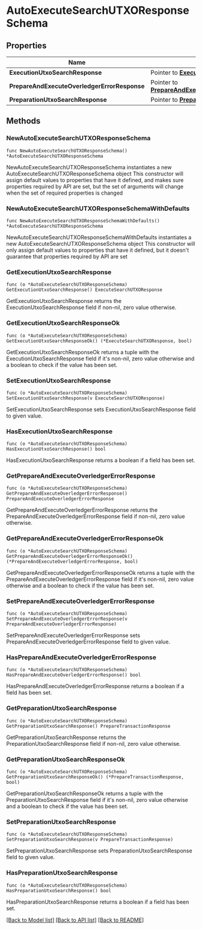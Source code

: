 # AutoExecuteSearchUTXOResponseSchema

## Properties

Name | Type | Description | Notes
------------ | ------------- | ------------- | -------------
**ExecutionUtxoSearchResponse** | Pointer to [**ExecuteSearchUTXOResponse**](ExecuteSearchUTXOResponse.md) |  | [optional] 
**PrepareAndExecuteOverledgerErrorResponse** | Pointer to [**PrepareAndExecuteOverledgerErrorResponse**](PrepareAndExecuteOverledgerErrorResponse.md) |  | [optional] 
**PreparationUtxoSearchResponse** | Pointer to [**PrepareTransactionResponse**](PrepareTransactionResponse.md) |  | [optional] 

## Methods

### NewAutoExecuteSearchUTXOResponseSchema

`func NewAutoExecuteSearchUTXOResponseSchema() *AutoExecuteSearchUTXOResponseSchema`

NewAutoExecuteSearchUTXOResponseSchema instantiates a new AutoExecuteSearchUTXOResponseSchema object
This constructor will assign default values to properties that have it defined,
and makes sure properties required by API are set, but the set of arguments
will change when the set of required properties is changed

### NewAutoExecuteSearchUTXOResponseSchemaWithDefaults

`func NewAutoExecuteSearchUTXOResponseSchemaWithDefaults() *AutoExecuteSearchUTXOResponseSchema`

NewAutoExecuteSearchUTXOResponseSchemaWithDefaults instantiates a new AutoExecuteSearchUTXOResponseSchema object
This constructor will only assign default values to properties that have it defined,
but it doesn't guarantee that properties required by API are set

### GetExecutionUtxoSearchResponse

`func (o *AutoExecuteSearchUTXOResponseSchema) GetExecutionUtxoSearchResponse() ExecuteSearchUTXOResponse`

GetExecutionUtxoSearchResponse returns the ExecutionUtxoSearchResponse field if non-nil, zero value otherwise.

### GetExecutionUtxoSearchResponseOk

`func (o *AutoExecuteSearchUTXOResponseSchema) GetExecutionUtxoSearchResponseOk() (*ExecuteSearchUTXOResponse, bool)`

GetExecutionUtxoSearchResponseOk returns a tuple with the ExecutionUtxoSearchResponse field if it's non-nil, zero value otherwise
and a boolean to check if the value has been set.

### SetExecutionUtxoSearchResponse

`func (o *AutoExecuteSearchUTXOResponseSchema) SetExecutionUtxoSearchResponse(v ExecuteSearchUTXOResponse)`

SetExecutionUtxoSearchResponse sets ExecutionUtxoSearchResponse field to given value.

### HasExecutionUtxoSearchResponse

`func (o *AutoExecuteSearchUTXOResponseSchema) HasExecutionUtxoSearchResponse() bool`

HasExecutionUtxoSearchResponse returns a boolean if a field has been set.

### GetPrepareAndExecuteOverledgerErrorResponse

`func (o *AutoExecuteSearchUTXOResponseSchema) GetPrepareAndExecuteOverledgerErrorResponse() PrepareAndExecuteOverledgerErrorResponse`

GetPrepareAndExecuteOverledgerErrorResponse returns the PrepareAndExecuteOverledgerErrorResponse field if non-nil, zero value otherwise.

### GetPrepareAndExecuteOverledgerErrorResponseOk

`func (o *AutoExecuteSearchUTXOResponseSchema) GetPrepareAndExecuteOverledgerErrorResponseOk() (*PrepareAndExecuteOverledgerErrorResponse, bool)`

GetPrepareAndExecuteOverledgerErrorResponseOk returns a tuple with the PrepareAndExecuteOverledgerErrorResponse field if it's non-nil, zero value otherwise
and a boolean to check if the value has been set.

### SetPrepareAndExecuteOverledgerErrorResponse

`func (o *AutoExecuteSearchUTXOResponseSchema) SetPrepareAndExecuteOverledgerErrorResponse(v PrepareAndExecuteOverledgerErrorResponse)`

SetPrepareAndExecuteOverledgerErrorResponse sets PrepareAndExecuteOverledgerErrorResponse field to given value.

### HasPrepareAndExecuteOverledgerErrorResponse

`func (o *AutoExecuteSearchUTXOResponseSchema) HasPrepareAndExecuteOverledgerErrorResponse() bool`

HasPrepareAndExecuteOverledgerErrorResponse returns a boolean if a field has been set.

### GetPreparationUtxoSearchResponse

`func (o *AutoExecuteSearchUTXOResponseSchema) GetPreparationUtxoSearchResponse() PrepareTransactionResponse`

GetPreparationUtxoSearchResponse returns the PreparationUtxoSearchResponse field if non-nil, zero value otherwise.

### GetPreparationUtxoSearchResponseOk

`func (o *AutoExecuteSearchUTXOResponseSchema) GetPreparationUtxoSearchResponseOk() (*PrepareTransactionResponse, bool)`

GetPreparationUtxoSearchResponseOk returns a tuple with the PreparationUtxoSearchResponse field if it's non-nil, zero value otherwise
and a boolean to check if the value has been set.

### SetPreparationUtxoSearchResponse

`func (o *AutoExecuteSearchUTXOResponseSchema) SetPreparationUtxoSearchResponse(v PrepareTransactionResponse)`

SetPreparationUtxoSearchResponse sets PreparationUtxoSearchResponse field to given value.

### HasPreparationUtxoSearchResponse

`func (o *AutoExecuteSearchUTXOResponseSchema) HasPreparationUtxoSearchResponse() bool`

HasPreparationUtxoSearchResponse returns a boolean if a field has been set.


[[Back to Model list]](../README.md#documentation-for-models) [[Back to API list]](../README.md#documentation-for-api-endpoints) [[Back to README]](../README.md)


